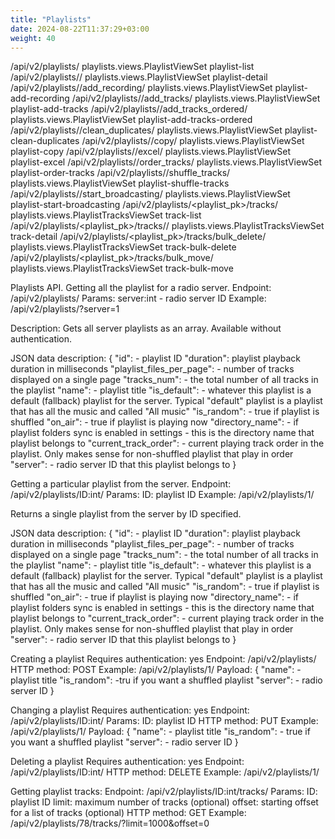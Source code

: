 ```yaml
---
title: "Playlists"
date: 2024-08-22T11:37:29+03:00
weight: 40
---
```


/api/v2/playlists/      playlists.views.PlaylistViewSet playlist-list
/api/v2/playlists/<pk>/ playlists.views.PlaylistViewSet playlist-detail
/api/v2/playlists/<pk>/add_recording/   playlists.views.PlaylistViewSet playlist-add-recording
/api/v2/playlists/<pk>/add_tracks/      playlists.views.PlaylistViewSet playlist-add-tracks
/api/v2/playlists/<pk>/add_tracks_ordered/      playlists.views.PlaylistViewSet playlist-add-tracks-ordered
/api/v2/playlists/<pk>/clean_duplicates/        playlists.views.PlaylistViewSet playlist-clean-duplicates
/api/v2/playlists/<pk>/copy/    playlists.views.PlaylistViewSet playlist-copy
/api/v2/playlists/<pk>/excel/   playlists.views.PlaylistViewSet playlist-excel
/api/v2/playlists/<pk>/order_tracks/    playlists.views.PlaylistViewSet playlist-order-tracks
/api/v2/playlists/<pk>/shuffle_tracks/  playlists.views.PlaylistViewSet playlist-shuffle-tracks
/api/v2/playlists/<pk>/start_broadcasting/      playlists.views.PlaylistViewSet playlist-start-broadcasting
/api/v2/playlists/<playlist_pk>/tracks/ playlists.views.PlaylistTracksViewSet   track-list
/api/v2/playlists/<playlist_pk>/tracks/<pk>/    playlists.views.PlaylistTracksViewSet   track-detail
/api/v2/playlists/<playlist_pk>/tracks/bulk_delete/     playlists.views.PlaylistTracksViewSet   track-bulk-delete
/api/v2/playlists/<playlist_pk>/tracks/bulk_move/       playlists.views.PlaylistTracksViewSet   track-bulk-move



Playlists API.
Getting all the playlist for a radio server.
Endpoint: /api/v2/playlists/
Params: server:int - radio server ID
Example: /api/v2/playlists/?server=1

Description:
Gets all server playlists as an array. Available without authentication.

JSON data description:
{
 "id": - playlist ID
 "duration": playlist playback duration in milliseconds
 "playlist_files_per_page": - number of tracks displayed on a single page
 "tracks_num": - the total number of all tracks in the playlist
 "name": - playlist title
 "is_default": - whatever this playlist is a default (fallback) playlist for the server. Typical "default" playlist is a playlist that has all the music and called "All music" 
 "is_random": - true if playlist is shuffled
 "on_air": - true if playlist is playing now
 "directory_name": - if playlist folders sync is enabled in settings - this is the directory name that playlist belongs to
 "current_track_order": - current playing track order in the playlist. Only makes sense for non-shuffled playlist that play in order
 "server": - radio server ID that this playlist belongs to
}


Getting a particular playlist from the server.
Endpoint: /api/v2/playlists/ID:int/
Params: ID: playlist ID
Example: /api/v2/playlists/1/

Returns a single playlist from the server by ID specified.

JSON data description:
{
 "id": - playlist ID
 "duration": playlist playback duration in milliseconds
 "playlist_files_per_page": - number of tracks displayed on a single page
 "tracks_num": - the total number of all tracks in the playlist
 "name": - playlist title
 "is_default": - whatever this playlist is a default (fallback) playlist for the server. Typical "default" playlist is a playlist that has all the music and called "All music" 
 "is_random": - true if playlist is shuffled
 "on_air": - true if playlist is playing now
 "directory_name": - if playlist folders sync is enabled in settings - this is the directory name that playlist belongs to
 "current_track_order": - current playing track order in the playlist. Only makes sense for non-shuffled playlist that play in order
 "server": - radio server ID that this playlist belongs to
}


Creating a playlist
Requires authentication: yes
Endpoint: /api/v2/playlists/
HTTP method: POST
Example: /api/v2/playlists/1/
Payload:
{
 "name": - playlist title
 "is_random": -tru if you want a shuffled playlist
 "server": - radio server ID
}


Changing a playlist
Requires authentication: yes
Endpoint: /api/v2/playlists/ID:int/
Params: ID: playlist ID
HTTP method: PUT
Example: /api/v2/playlists/1/
Payload:
{
 "name": - playlist title
 "is_random": - true if you want a shuffled playlist
 "server": - radio server ID
}


Deleting a playlist
Requires authentication: yes
Endpoint: /api/v2/playlists/ID:int/
HTTP method: DELETE
Example: /api/v2/playlists/1/


Getting playlist tracks:
Endpoint: /api/v2/playlists/ID:int/tracks/
Params: 
  ID: playlist ID
  limit: maximum number of tracks (optional)
  offset: starting offset for a list of tracks (optional)
HTTP method: GET
Example: /api/v2/playlists/78/tracks/?limit=1000&offset=0
